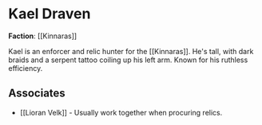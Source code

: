 # Kael Draven

**Faction**: [[Kinnaras]]

Kael is an enforcer and relic hunter for the [[Kinnaras]]. He's tall, with dark braids and a serpent tattoo coiling up his left arm. Known for his ruthless efficiency.

## Associates

- [[Lioran Velk]] - Usually work together when procuring relics.